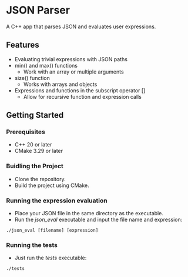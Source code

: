 # JSON Parser

A C++ app that parses JSON and evaluates user expressions.

## Features

- Evaluating trivial expressions with JSON paths
- min() and max() functions
    - Work with an array or multiple arguments
- size() function
    - Works with arrays and objects
- Expressions and functions in the subscript operator []
    - Allow for recursive function and expression calls

## Getting Started

### Prerequisites
- C++ 20 or later
- CMake 3.29 or later

### Buidling the Project
- Clone the repository.
- Build the project using CMake.

### Running the expression evaluation
- Place your JSON file in the same directory as the executable.
- Run the *json_eval* executable and input the file name and expression:  
```console
./json_eval [filename] [expression]
```

### Running the tests
- Just run the *tests* executable:
```console
./tests
```
